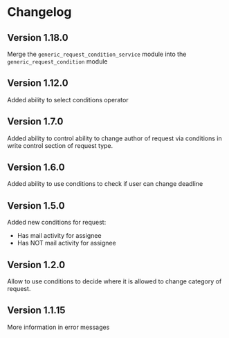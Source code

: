 # Changelog

## Version 1.18.0

Merge the `generic_request_condition_service` module into the `generic_request_condition` module


## Version 1.12.0

Added ability to select conditions operator


## Version 1.7.0

Added ability to control ability to change author of request via conditions
in write control section of request type.


## Version 1.6.0

Added ability to use conditions to check if user can change deadline


## Version 1.5.0

Added new conditions for request:
- Has mail activity for assignee
- Has NOT mail activity for assignee


## Version 1.2.0

Allow to use conditions to decide where it is allowed to change category of request.


## Version 1.1.15

More information in error messages


